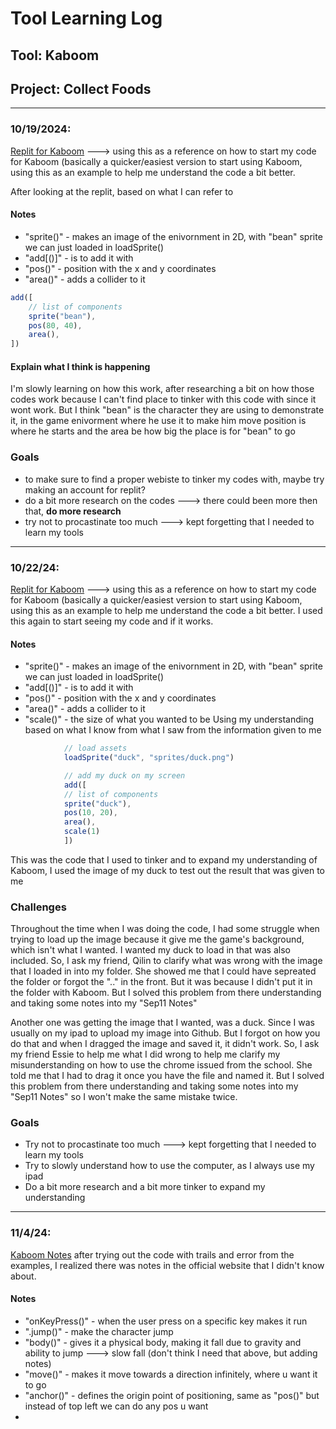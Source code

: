 # Tool Learning Log

## Tool: **Kaboom**

## Project: **Collect Foods**

---

### 10/19/2024:
[Replit for Kaboom](https://replit.com/@replit/Kaboom#code/main.ts) ---> using this as a reference on how to start my code for Kaboom (basically a quicker/easiest version to start using Kaboom, using this as an example to help me understand the code a bit better.

After looking at the replit, based on what I can refer to
#### Notes
* "sprite()" - makes an image of the enivornment in 2D, with "bean" sprite we can just loaded in loadSprite()
* "add[()]" - is to add it with
* "pos()" - position with the x and y coordinates
* "area()" - adds a collider to it

``` js
add([
	// list of components
	sprite("bean"),
	pos(80, 40),
	area(),
])
```
#### Explain what I think is happening
I'm slowly learning on how this work, after researching a bit on how those codes work because I can't find place to tinker with this code with since it wont work.
But I think "bean" is the character they are using to demonstrate it, in the game enivorment where he use it to make him move
position is where he starts and the area be how big the place is for "bean" to go

### Goals
* to make sure to find a proper webiste to tinker my codes with, maybe try making an account for replit?
* do a bit more research on the codes ---> there could been more then that, **do more research**
* try not to procastinate too much ---> kept forgetting that I needed to learn my tools

---

### 10/22/24:
[Replit for Kaboom](https://replit.com/@replit/Kaboom#code/main.ts) ---> using this as a reference on how to start my code for Kaboom (basically a quicker/easiest version to start using Kaboom, using this as an example to help me understand the code a bit better.
I used this again to start seeing my code and if it works.

#### Notes
* "sprite()" - makes an image of the enivornment in 2D, with "bean" sprite we can just loaded in loadSprite()
* "add[()]" - is to add it with
* "pos()" - position with the x and y coordinates
* "area()" - adds a collider to it
* "scale()" - the size of what you wanted to be
Using my understanding based on what I know from what I saw from the information given to me

```js
            // load assets
            loadSprite("duck", "sprites/duck.png")

            // add my duck on my screen
            add([
	        // list of components
	        sprite("duck"),
	        pos(10, 20),
	        area(),
            scale(1)
            ])
```
This was the code that I used to tinker and to expand my understanding of Kaboom, I used the image of my duck to test out the result that was given to me

### Challenges
Throughout the time when I was doing the code, I had some struggle when trying to load up the image because it give me the game's background, which isn't what I wanted. I wanted my duck to load in that was also included. So, I ask my friend, Qilin to clarify what was wrong with the image that I loaded in into my folder. She showed me that I could have sepreated the folder or forgot the ".." in the front. But it was because I didn't put it in the folder with Kaboom. But I solved this problem from there understanding and taking some notes into my "Sep11 Notes"

Another one was getting the image that I wanted, was a duck. Since I was usually on my ipad to upload my image into Github. But I forgot on how you do that and when I dragged the image and saved it, it didn't work. So, I ask my friend Essie to help me what I did wrong to help me clarify my misunderstanding on how to use the chrome issued from the school. She told me that I had to drag it once you have the file and named it. But I solved this problem from there understanding and taking some notes into my "Sep11 Notes" so I won't make the same mistake twice.

### Goals
* Try not to procastinate too much ---> kept forgetting that I needed to learn my tools
* Try to slowly understand how to use the computer, as I always use my ipad
* Do a bit more research and a bit more tinker to expand my understanding

---

### 11/4/24: 
[Kaboom Notes](https://kaboomjs.com/doc/intro) after trying out the code with trails and error from the examples, I realized there was notes in the official website that I didn't know about. 

#### Notes
* "onKeyPress()" - when the user press on a specific key makes it run 
* ".jump()" - make the character jump
* "body()" - gives it a physical body, making it fall due to gravity and ability to jump ---> slow fall (don't think I need that above, but adding notes)
* "move()" - makes it move towards a direction infinitely, where u want it to go
* "anchor()" - defines the origin point of positioning, same as "pos()" but instead of top left we can do any pos u want
* 

  

<!--
* Links you used today (websites, videos, etc)
* Things you tried, progress you made, etc
* Challenges, a-ha moments, etc
* Questions you still have
* What you're going to try next
-->
